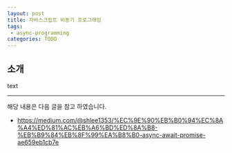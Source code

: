 ```yaml
---
layout: post
title: 자바스크립트 비동기 프로그래밍 
tags:
 - async-programming
categories: TODO
---
```


## 소개
text

----
해당 내용은 다음 글을 참고 하였습니다.
- https://medium.com/@shlee1353/%EC%9E%90%EB%B0%94%EC%8A%A4%ED%81%AC%EB%A6%BD%ED%8A%B8-%EB%B9%84%EB%8F%99%EA%B8%B0-async-await-promise-ae659eb1cb7e